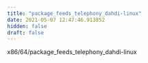 ```yaml
---
title: "package_feeds_telephony_dahdi-linux"
date: 2021-05-07 12:47:46.913852
hidden: false
draft: false
---
```


x86/64/package_feeds_telephony_dahdi-linux

